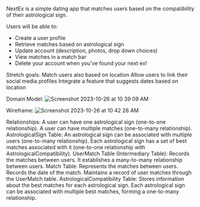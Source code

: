 NextEx is a simple dating app that matches users based on the compatibility of their astrological sign. 

Users will be able to: 
- Create a user profile
- Retrieve matches based on astrological sign
- Update account (description, photos, drop down choices)
- View matches in a match bar
- Delete your account when you’ve found your next ex!

Stretch goals:
Match users also based on location
Allow users to link their social media profiles
Integrate a feature that suggests dates based on location

Domain Model: 
![Screenshot 2023-10-26 at 10 39 09 AM](https://github.com/kristi-panko-flatiron/NextEx/assets/136921157/f8b30ab4-0297-4ebb-bee9-fabb41e3d666)

Wireframe:
![Screenshot 2023-10-26 at 10 42 28 AM](https://github.com/kristi-panko-flatiron/NextEx/assets/136921157/54c57dfe-01ad-4a46-8cd3-7373eddf0687)

Relationships:
A user can have one astrological sign (one-to-one relationship).
A user can have multiple matches (one-to-many relationship).
AstrologicalSign Table:
An astrological sign can be associated with multiple users (one-to-many relationship).
Each astrological sign has a set of best matches associated with it (one-to-one relationship with AstrologicalCompatibility).
UserMatch Table (Intermediary Table):
Records the matches between users. It establishes a many-to-many relationship between users.
Match Table:
Represents the matches between users. Records the date of the match.
Maintains a record of user matches through the UserMatch table.
AstrologicalCompatibility Table:
Stores information about the best matches for each astrological sign.
Each astrological sign can be associated with multiple best matches, forming a one-to-many relationship.


